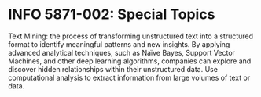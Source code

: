 # INFO 5871-002: Special Topics
Text Mining: the process of transforming unstructured text into a structured format to identify meaningful patterns and new insights. By applying advanced analytical techniques, such as Naïve Bayes, Support Vector Machines, and other deep learning algorithms, companies can explore and discover hidden relationships within their unstructured data. Use computational analysis to extract information from large volumes of text or data. 